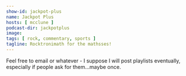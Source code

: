 ```yaml
---
show-id: jackpot-plus
name: Jackpot Plus
hosts: [ mcclune ]
podcast-dir: jackpotplus
image:
tags: [ rock, commentary, sports ]
tagline: Rocktronimath for the mathsses!
---
```


Feel free to email or whatever - I suppose I will post playlists eventually, especially if people ask for them...maybe once.
